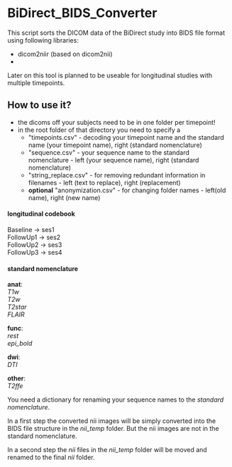 # BiDirect_BIDS_Converter

This script sorts the DICOM data of the BiDirect study into BIDS file format using following libraries:

- dicom2niir (based on dicom2nii)
- 

Later on this tool is planned to be useable for longitudinal studies with multiple timepoints.

## How to use it?

- the dicoms off your subjects need to be in one folder per timepoint!
- in the root folder of that directory you need to specify a  
  - "timepoints.csv" - decoding your timepoint name and the standard name (your timepoint name), right (standard nomenclature)
  - "sequence.csv" - your sequence name to the standard nomenclature - left (your sequence name), right (standard nomenclature)
  - "string_replace.csv" - for removing redundant information in filenames - left (text to replace), right (replacement)
  - __optional__ "anonymization.csv" - for changing folder names - left(old name), right (new name)



#### longitudinal codebook

Baseline -> ses1  
FollowUp1 -> ses2  
FollowUp2 -> ses3  
FollowUp3 -> ses4  

#### standard nomenclature 

__anat__:  
_T1w_  
_T2w_  
_T2star_  
_FLAIR_  

__func__:  
_rest_  
_epi_bold_  

__dwi__:  
_DTI_  

__other__:  
_T2ffe_ 


You need a dictionary for renaming your sequence names to the _standard nomenclature_.

In a first step the converted nii images will be simply converted into the BIDS file structure in the _nii_temp_ folder. But the nii images are not in the standard nomenclature.

In a second step the _nii_ files in the _nii_temp_ folder will be moved and renamed to the final _nii_ folder.








